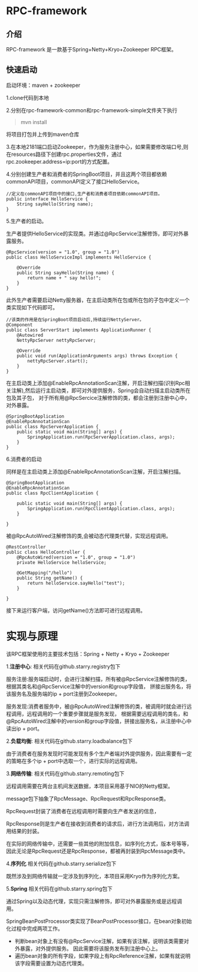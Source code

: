 # RPC-framework

## 介绍
RPC-framework 是一款基于Spring+Netty+Kryo+Zookeeper RPC框架。

## 快速启动
启动环境：maven + zookeeper

1.clone代码到本地

2.分别在rpc-framework-common和rpc-framework-simple文件夹下执行 
>mvn install

将项目打包并上传到maven仓库

3.在本地2181端口启动Zookeeper，作为服务注册中心，如果需要修改端口号,则在resources路径下创建rpc.properties文件，通过rpc.zookeeper.address=ip:port的方式配置。

4.分别创建生产者和消费者的SpringBoot项目，并且这两个项目都依赖commonAPI项目，commonAPI定义了接口HelloService。
```shell
//定义在commonAPI项目中的接口,生产者和消费者项目依赖commonAPI项目。
public interface HelloService {
    String sayHello(String name);
}
```


5.生产者的启动。

生产者提供HelloService的实现类。并通过@RpcService注解修饰，即可对外暴露服务。
```shell
@RpcService(version = "1.0", group = "1.0")
public class HelloServiceImpl implements HelloService {

    @Override
    public String sayHello(String name) {
        return name + " say hello!";
    }
}
```
此外生产者需要启动Netty服务器，在主启动类所在包或所在包的子包中定义一个类实现如下代码即可。
```shell
//该类的作用是在SpringBoot项目启动后,持续运行NettyServer。
@Component
public class ServerStart implements ApplicationRunner {
    @Autowired
    NettyRpcServer nettyRpcServer;

    @Override
    public void run(ApplicationArguments args) throws Exception {
        nettyRpcServer.start();
    }
}
```
在主启动类上添加@EnableRpcAnnotationScan注解，开启注解扫描(识别Rpc相关注解),然后运行主启动类，即可对外提供服务，Spring会自动扫描主启动类所在包及其子包，
对于所有用@RpcSercice注解修饰的类，都会注册到注册中心中，对外暴露。
```shell
@SpringBootApplication
@EnableRpcAnnotationScan
public class RpcServerApplication {
    public static void main(String[] args) {
        SpringApplication.run(RpcServerApplication.class, args);
    }
}
```

6.消费者的启动

同样是在主启动类上添加@EnableRpcAnnotationScan注解，开启注解扫描。
```shell
@SpringBootApplication
@EnableRpcAnnotationScan
public class RpcClientApplication {

    public static void main(String[] args) {
        SpringApplication.run(RpcClientApplication.class, args);
    }

}
```
被@RpcAutoWired注解修饰的类,会被动态代理类代替，实现远程调用。
```shell
@RestController
public class HelloController {
    @RpcAutoWired(version = "1.0", group = "1.0")
    private HelloService helloService;

    @GetMapping("/hello")
    public String getName() {
        return helloService.sayHello("test");
    }

}
```
接下来运行客户端，访问getName()方法即可进行远程调用。

# 实现与原理
该RPC框架使用的主要技术包括：Spring + Netty + Kryo + Zookeeper

1.**注册中心**: 相关代码在github.starry.registry包下

服务注册:服务端启动时，会进行注解扫描，所有被@RpcService注解修饰的类， 根据其类名和@RpcService注解中的version和group字段值，
拼接出服务名，将该服务名及服务端的ip + port注册到Zookeeper。

服务发现:消费者服务中，被@RpcAutoWired注解修饰的类，被调用时就会进行远程调用，远程调用的一个重要步骤就是服务发现，
根据需要远程调用的类名，和@RpcAutoWired注解中的version和group字段值，拼接出服务名，从注册中心中读出ip + port。

2.**负载均衡**: 相关代码在github.starry.loadbalance包下

由于消费者在服务发现时可能发现有多个生产者端对外提供服务，因此需要有一定的策略在多个ip + port中选取一个，进行实际的远程调用。

3.**网络传输**: 相关代码在github.starry.remoting包下

远程调用需要在两台主机间发送数据，本项目采用基于NIO的Netty框架。

message包下抽象了RpcMessage、RpcRequest和RpcResponse类。

RpcRequest封装了消费者在远程调用时需要向生产者发送的信息，

RpcResponse则是生产者在接收到消费者的请求后，进行方法调用后，对方法调用结果的封装。

在实际的网络传输中，还需要一些其他的附加信息，如序列化方式，版本号等等，因此无论是RpcRequest还是RpcResponse，都被再封装到RpcMessage类中。

4.**序列化** 相关代码在github.starry.serialize包下

既然涉及到网络传输就一定涉及到序列化，本项目采用Kryo作为序列化方案。

5.**Spring** 相关代码在github.starry.spring包下

通过Spring以及动态代理，实现只需注解修饰，即可对外暴露服务或是远程调用。

SpringBeanPostProcessor类实现了BeanPostProcessor接口，在bean对象初始化过程中完成两项工作。
* 判断bean对象上有没有@RpcService注解，如果有该注解，说明该类需要对外暴露，对外提供服务。 因此需要将该服务发布到注册中心上。
* 遍历bean对象的所有字段，如果字段上有RpcReference注解，如果有就说明该字段需要设置为动态代理类。








